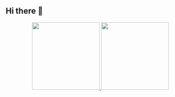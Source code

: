 ## Hi there 👋


<div align="center">
<a href="https://github.com/mwildemberg">
<img height="180em" src="https://github-readme-stats.vercel.app/api?username=mwildemberg&show_icons=true&theme=dracula&include_all_commits=true&count_private=true"/>
<img height="180em" src="https://github-readme-stats.vercel.app/api/top-langs/?username=mwildemberg&layout=compact&langs_count=3&theme=dracula"/>
</div>

<!--
**mwildemberg/mwildemberg** is a ✨ _special_ ✨ repository because its `README.md` (this file) appears on your GitHub profile.

<img height="180em" src="https://github-readme-stats.vercel.app/api?username=mwildemberg&show_icons=true&theme=gruvbox&include_all_commits=true&count_private=true&rank_icon=github"/>
                         https://github-readme-stats.vercel.app/api?username=anuraghazra&show_icons=true&theme=radical
<img height="180em" src="https://github-readme-stats.vercel.app/api/top-langs/?username=mwildemberg&layout=compact&langs_count=3&theme=gruvbox"/>


Here are some ideas to get you started:

- 🔭 I’m currently working on ...
- 🌱 I’m currently learning ...
- 👯 I’m looking to collaborate on ...
- 🤔 I’m looking for help with ...
- 💬 Ask me about ...
- 📫 How to reach me: ...
- 😄 Pronouns: ...
- ⚡ Fun fact: ...
-->

